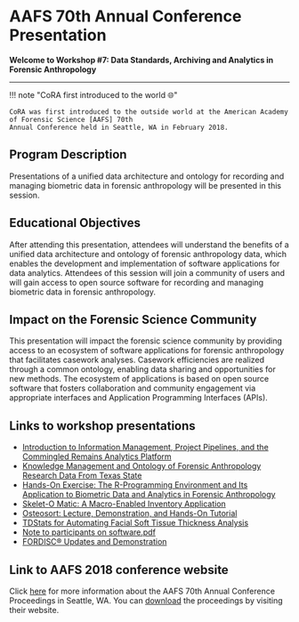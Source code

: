 # AAFS 70th Annual Conference Presentation
**Welcome to Workshop \#7: Data Standards, Archiving and Analytics in Forensic Anthropology**

---

!!! note "CoRA first introduced to the world :globe_with_meridians:"

    CoRA was first introduced to the outside world at the American Academy of Forensic Science [AAFS] 70th
    Annual Conference held in Seattle, WA in February 2018.

[AAFS]: https://www.aafs.org/

## Program Description

Presentations of a unified data architecture and ontology for recording and managing biometric data in forensic anthropology will be presented in this session.

## Educational Objectives

After attending this presentation, attendees will understand the benefits of a unified data architecture and ontology of forensic anthropology data, which enables the development and implementation of software applications for data analytics. Attendees of this session will join a community of users and will gain access to open source software for recording and managing biometric data in forensic anthropology.

## Impact on the Forensic Science Community

This presentation will impact the forensic science community by providing access to an ecosystem of software applications for forensic anthropology that facilitates casework analyses. Casework efficiencies are realized through a common ontology, enabling data sharing and opportunities for new methods. The ecosystem of applications is based on open source software that fosters collaboration and community engagement via appropriate interfaces and Application Programming Interfaces (APIs).

## Links to workshop presentations
 * [Introduction to Information Management, Project Pipelines, and the Commingled Remains Analytics Platform](https://github.com/spawaskar-cora/cora-docs/blob/master/docs/assets/aafs-2018/AAFS-2018-Talk-v2.0.pdf)
 * [Knowledge Management and Ontology of Forensic Anthropology Research Data From Texas State](https://github.com/spawaskar-cora/cora-docs/blob/master/docs/assets/aafs-2018/AAFS2018_Workshop7_TexasStateFreiburg.pdf)
 * [Hands-On Exercise: The R-Programming Environment and Its Application to Biometric Data and Analytics in Forensic Anthropology](https://github.com/spawaskar-cora/cora-docs/blob/master/docs/assets/aafs-2018/Stephan_etal._Hands-On%20R%20Exercise_Notes.pdf)
 * [Skelet-O Matic: A Macro-Enabled Inventory Application](https://github.com/spawaskar-cora/cora-docs/blob/master/docs/assets/aafs-2018/Stephan_Skelet-o-matic.pdf)
 * [Osteosort: Lecture, Demonstration, and Hands-On Tutorial](https://github.com/spawaskar-cora/cora-docs/blob/master/docs/assets/aafs-2018/OsteoSort_Lynch2018AAFS.pdf)
 * [TDStats for Automating Facial Soft Tissue Thickness Analysis](https://github.com/spawaskar-cora/cora-docs/blob/master/docs/assets/aafs-2018/Stephan_TDStats.pdf)
 * [Note to participants on software.pdf](https://github.com/spawaskar-cora/cora-docs/blob/master/docs/assets/aafs-2018/Note%20to%20participants%20on%20software.pdf)
 * [FORDISC® Updates and Demonstration](https://github.com/spawaskar-cora/cora-docs/blob/master/docs/assets/aafs-2018/Workshop-Fordisc%20Lessons-Ousley-AAFS-2018.pdf)

## Link to AAFS 2018 conference website
Click [here](https://www.aafs.org/resources/annual-conference-proceedings) for more information about the AAFS 70th Annual Conference Proceedings in Seattle, WA. You can [download](https://www.aafs.org/sites/default/files/media/documents/2018_Proceedings.pdf) the proceedings by visiting their website.

